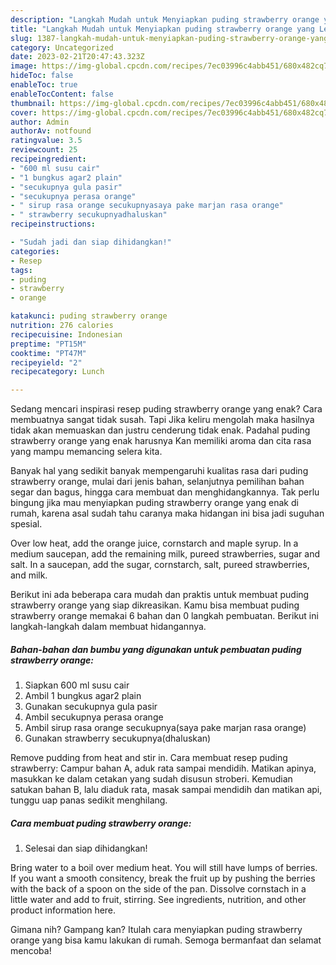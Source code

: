 ```yaml
---
description: "Langkah Mudah untuk Menyiapkan puding strawberry orange yang Lezat"
title: "Langkah Mudah untuk Menyiapkan puding strawberry orange yang Lezat"
slug: 1387-langkah-mudah-untuk-menyiapkan-puding-strawberry-orange-yang-lezat
category: Uncategorized
date: 2023-02-21T20:47:43.323Z
image: https://img-global.cpcdn.com/recipes/7ec03996c4abb451/680x482cq70/puding-strawberry-orange-foto-resep-utama.jpg
hideToc: false
enableToc: true
enableTocContent: false
thumbnail: https://img-global.cpcdn.com/recipes/7ec03996c4abb451/680x482cq70/puding-strawberry-orange-foto-resep-utama.jpg
cover: https://img-global.cpcdn.com/recipes/7ec03996c4abb451/680x482cq70/puding-strawberry-orange-foto-resep-utama.jpg
author: Admin
authorAv: notfound
ratingvalue: 3.5
reviewcount: 25
recipeingredient:
- "600 ml susu cair"
- "1 bungkus agar2 plain"
- "secukupnya gula pasir"
- "secukupnya perasa orange"
- " sirup rasa orange secukupnyasaya pake marjan rasa orange"
- " strawberry secukupnyadhaluskan"
recipeinstructions:

- "Sudah jadi dan siap dihidangkan!"
categories:
- Resep
tags:
- puding
- strawberry
- orange

katakunci: puding strawberry orange 
nutrition: 276 calories
recipecuisine: Indonesian
preptime: "PT15M"
cooktime: "PT47M"
recipeyield: "2"
recipecategory: Lunch

---
```



Sedang mencari inspirasi resep puding strawberry orange yang enak? Cara membuatnya sangat tidak susah. Tapi Jika keliru mengolah maka hasilnya tidak akan memuaskan dan justru cenderung tidak enak. Padahal puding strawberry orange yang enak harusnya Kan memiliki aroma dan cita rasa yang mampu memancing selera kita.


Banyak hal yang sedikit banyak mempengaruhi kualitas rasa dari puding strawberry orange, mulai dari jenis bahan, selanjutnya pemilihan bahan segar dan bagus, hingga cara membuat dan menghidangkannya. Tak perlu bingung jika mau menyiapkan puding strawberry orange yang enak di rumah, karena asal sudah tahu caranya maka hidangan ini bisa jadi suguhan spesial.

Over low heat, add the orange juice, cornstarch and maple syrup. In a medium saucepan, add the remaining milk, pureed strawberries, sugar and salt. In a saucepan, add the sugar, cornstarch, salt, pureed strawberries, and milk.


Berikut ini ada beberapa cara mudah dan praktis untuk membuat puding strawberry orange yang siap dikreasikan. Kamu bisa membuat puding strawberry orange memakai 6 bahan dan 0 langkah pembuatan. Berikut ini langkah-langkah dalam membuat hidangannya.

<!--inarticleads1-->

##### Bahan-bahan dan bumbu yang digunakan untuk pembuatan puding strawberry orange:

1. Siapkan 600 ml susu cair
1. Ambil 1 bungkus agar2 plain
1. Gunakan secukupnya gula pasir
1. Ambil secukupnya perasa orange
1. Ambil  sirup rasa orange secukupnya(saya pake marjan rasa orange)
1. Gunakan  strawberry secukupnya(dhaluskan)


Remove pudding from heat and stir in. Cara membuat resep puding strawberry: Campur bahan A, aduk rata sampai mendidih. Matikan apinya, masukkan ke dalam cetakan yang sudah disusun stroberi. Kemudian satukan bahan B, lalu diaduk rata, masak sampai mendidih dan matikan api, tunggu uap panas sedikit menghilang. 

<!--inarticleads2-->

##### Cara membuat puding strawberry orange:


1. Selesai dan siap dihidangkan!

Bring water to a boil over medium heat. You will still have lumps of berries. If you want a smooth consitency, break the fruit up by pushing the berries with the back of a spoon on the side of the pan. Dissolve cornstach in a little water and add to fruit, stirring. See ingredients, nutrition, and other product information here. 

Gimana nih? Gampang kan? Itulah cara menyiapkan puding strawberry orange yang bisa kamu lakukan di rumah. Semoga bermanfaat dan selamat mencoba!
